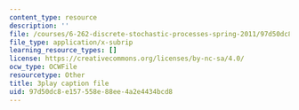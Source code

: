 ```yaml
---
content_type: resource
description: ''
file: /courses/6-262-discrete-stochastic-processes-spring-2011/97d50dc8e157558e88ee4a2e4434bcd8_qxaBDDib9_A.vtt
file_type: application/x-subrip
learning_resource_types: []
license: https://creativecommons.org/licenses/by-nc-sa/4.0/
ocw_type: OCWFile
resourcetype: Other
title: 3play caption file
uid: 97d50dc8-e157-558e-88ee-4a2e4434bcd8
---
```

